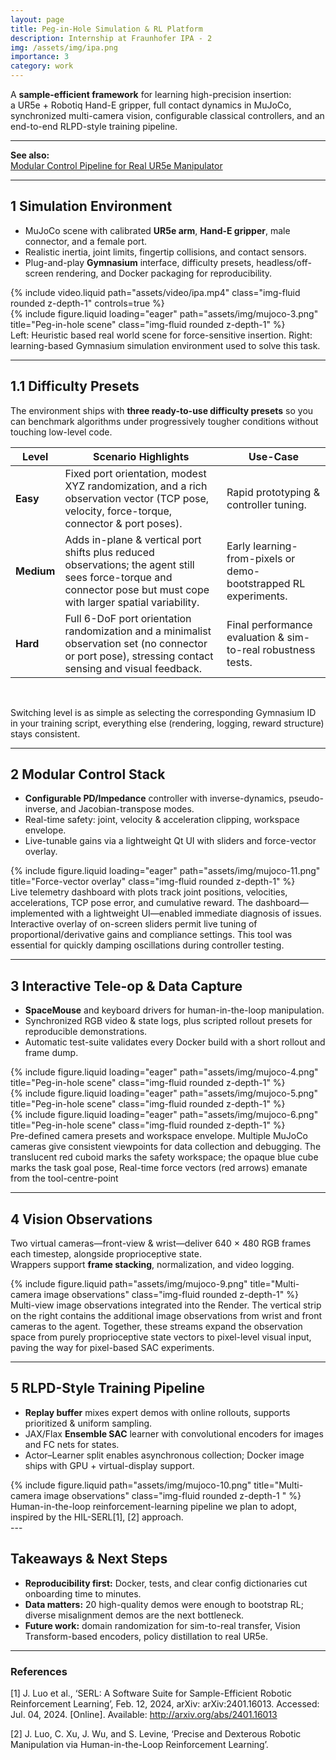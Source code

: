 ```yaml
---
layout: page
title: Peg-in-Hole Simulation & RL Platform
description: Internship at Fraunhofer IPA - 2
img: /assets/img/ipa.png
importance: 3
category: work
---
```


A **sample-efficient framework** for learning high-precision insertion:  
a UR5e + Robotiq Hand-E gripper, full contact dynamics in MuJoCo, synchronized multi-camera vision, configurable classical controllers, and an end-to-end RLPD-style training pipeline.

---

**See also:**  
[Modular Control Pipeline for Real UR5e Manipulator](/projects/8_project/)

---

## 1  Simulation Environment

* MuJoCo scene with calibrated **UR5e arm**, **Hand-E gripper**, male connector, and a female port.  
* Realistic inertia, joint limits, fingertip collisions, and contact sensors.
* Plug-and-play **Gymnasium** interface, difficulty presets, headless/off-screen rendering, and Docker packaging for reproducibility.

<div class="row">
  <div class="col-sm mt-3 mt-md-0">
      {% include video.liquid path="assets/video/ipa.mp4" class="img-fluid rounded z-depth-1" controls=true %}
  </div>
  <div class="col-sm mt-3 mt-md-0">
    {% include figure.liquid loading="eager" path="assets/img/mujoco-3.png" title="Peg-in-hole scene" class="img-fluid rounded z-depth-1" %}
  </div>
</div>
<div class="caption">
  Left: Heuristic based real world scene for force-sensitive insertion. Right: learning-based Gymnasium simulation environment used to solve this task. 
</div>

---


## 1.1  Difficulty Presets

The environment ships with **three ready-to-use difficulty presets** so you can benchmark algorithms under progressively tougher conditions without touching low-level code.


| Level           | Scenario Highlights                                                                                                                                                 |  Use-Case                                                |
| --------------- | ------------------------------------------------------------------------------------------------------------------------------------------------------------------- | --------------------------------------------------------------- |
| **Easy**   | Fixed port orientation, modest XYZ randomization, and a rich observation vector (TCP pose, velocity, force-torque, connector & port poses).                         | Rapid prototyping & controller tuning.                          |
| **Medium** | Adds in-plane & vertical port shifts plus reduced observations; the agent still sees force-torque and connector pose but must cope with larger spatial variability. | Early learning-from-pixels or demo-bootstrapped RL experiments. |
| **Hard**   | Full 6-DoF port orientation randomization and a minimalist observation set (no connector or port pose), stressing contact sensing and visual feedback.              | Final performance evaluation & sim-to-real robustness tests.    |

<br>

Switching level is as simple as selecting the corresponding Gymnasium ID in your training script, everything else (rendering, logging, reward structure) stays consistent.

---

## 2  Modular Control Stack

* **Configurable PD/Impedance** controller with inverse-dynamics, pseudo-inverse, and Jacobian-transpose modes.  
* Real-time safety: joint, velocity & acceleration clipping, workspace envelope.  
* Live-tunable gains via a lightweight Qt UI with sliders and force-vector overlay.

<div class="row">

  <div class="col-sm mt-3 mt-md-0">
    {% include figure.liquid loading="eager" path="assets/img/mujoco-11.png" title="Force-vector overlay" class="img-fluid rounded z-depth-1" %}
  </div>
</div>
<div class="caption">
  Live telemetry dashboard with plots track joint positions, velocities, accelerations, TCP pose error, and cumulative reward. The dashboard—implemented with a lightweight UI—enabled immediate diagnosis of issues. Interactive overlay of on-screen sliders permit live tuning of proportional/derivative gains and compliance settings. This tool was essential for quickly damping oscillations during controller testing.
</div>

---

## 3  Interactive Tele-op & Data Capture

* **SpaceMouse** and keyboard drivers for human-in-the-loop manipulation.  
* Synchronized RGB video & state logs, plus scripted rollout presets for reproducible demonstrations.  
* Automatic test-suite validates every Docker build with a short rollout and frame dump.

<div class="row">
  <div class="col-sm mt-3 mt-md-0">
    {% include figure.liquid loading="eager" path="assets/img/mujoco-4.png" title="Peg-in-hole scene" class="img-fluid rounded z-depth-1" %}
  </div>
  <div class="col-sm mt-3 mt-md-0">
    {% include figure.liquid loading="eager" path="assets/img/mujoco-5.png" title="Peg-in-hole scene" class="img-fluid rounded z-depth-1" %}
  </div>
  <div class="col-sm mt-3 mt-md-0">
    {% include figure.liquid loading="eager" path="assets/img/mujoco-6.png" title="Peg-in-hole scene" class="img-fluid rounded z-depth-1" %}
  </div>
</div>
<div class="caption">
  Pre-defined camera presets and workspace envelope. Multiple MuJoCo cameras give consistent viewpoints for data collection and debugging. The translucent red cuboid marks the safety workspace; the opaque blue cube marks the task goal pose, Real-time force vectors (red arrows) emanate from the tool-centre-point
</div>

---

## 4  Vision Observations

Two virtual cameras—front-view & wrist—deliver 640 × 480 RGB frames each timestep, alongside proprioceptive state.  
Wrappers support **frame stacking**, normalization, and video logging.

<div class="row justify-content-sm-center">
  <div class="col-sm mt-3 mt-md-0">
    {% include figure.liquid path="assets/img/mujoco-9.png" title="Multi-camera image observations" class="img-fluid rounded z-depth-1" %}
  </div>
</div>
<div class="caption">
  Multi-view image observations integrated into the Render. The vertical strip on the right contains the additional image observations from wrist and front cameras to the agent. Together, these streams expand the observation space from purely proprioceptive state vectors to pixel-level visual input, paving the way for pixel-based SAC experiments.
</div>

---

## 5  RLPD-Style Training Pipeline

* **Replay buffer** mixes expert demos with online rollouts, supports prioritized & uniform sampling.  
* JAX/Flax **Ensemble SAC** learner with convolutional encoders for images and FC nets for states.  
* Actor–Learner split enables asynchronous collection; Docker image ships with GPU + virtual-display support.

<div class="row justify-content-sm-center">
  <div class="col-sm mt-3 mt-md-0">
    {% include figure.liquid path="assets/img/mujoco-10.png" title="Multi-camera image observations" class="img-fluid rounded z-depth-1 " %}
  </div>
</div>
<div class="caption">
  Human-in-the-loop reinforcement-learning pipeline we plan to adopt, inspired by the HIL-SERL[1], [2] approach. 
</div>
---

## Takeaways & Next Steps

* **Reproducibility first:** Docker, tests, and clear config dictionaries cut onboarding time to minutes.
* **Data matters:** 20 high-quality demos were enough to bootstrap RL; diverse misalignment demos are the next bottleneck.
* **Future work:** domain randomization for sim-to-real transfer, Vision Transform-based encoders, policy distillation to real UR5e.

---


### References

[1]	J. Luo et al., ‘SERL: A Software Suite for Sample-Efficient Robotic Reinforcement Learning’, Feb. 12, 2024, arXiv: arXiv:2401.16013. Accessed: Jul. 04, 2024. [Online]. Available: http://arxiv.org/abs/2401.16013

[2]	J. Luo, C. Xu, J. Wu, and S. Levine, ‘Precise and Dexterous Robotic Manipulation via Human-in-the-Loop Reinforcement Learning’.



